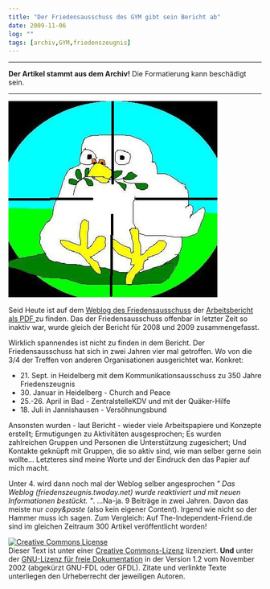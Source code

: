 ```yaml
---
title: "Der Friedensausschuss des GYM gibt sein Bericht ab"
date: 2009-11-06
log: ""
tags: [archiv,GYM,friedenszeugnis]
---
```

<hr><b>Der Artikel stammt aus dem Archiv!</b> Die Formatierung kann beschädigt sein.<hr>

![friedenstaube_fett_0.jpeg](friedenstaube_fett_0.jpeg)

Seid Heute ist auf dem <a href="http://friedenszeugnis.twoday.net/">Weblog des Friedensausschuss</a> der <a href="http://friedenszeugnis.twoday.net/files/FriedensausschussQuaekerJahresbericht2009/">Arbeitsbericht als PDF </a> zu finden. Das der Friedensausschuss offenbar in letzter Zeit so inaktiv war, wurde gleich der Bericht für 2008 und 2009 zusammengefasst.
<!--break-->
Wirklich spannendes ist nicht zu finden in dem Bericht. Der Friedensausschuss hat sich in zwei Jahren vier mal getroffen. Wo von die 3/4 der Treffen von anderen Organisationen ausgerichtet war. Konkret:

<ul>
<li>21. Sept. in Heidelberg mit dem Kommunikationsausschuss zu 350 Jahre Friedenszeugnis</li>
<li>30. Januar in Heidelberg - Church and Peace</li>
<li>25.-26. April in Bad - ZentralstelleKDV und mit der Quäker-Hilfe</li>
<li>18. Juli in Jannishausen - Versöhnungsbund</li>
</ul>

Ansonsten wurden - laut Bericht - wieder viele Arbeitspapiere und Konzepte erstellt; Ermutigungen zu Aktivitäten ausgesprochen; Es wurden zahlreichen Gruppen und Personen die Unterstützung zugesichert; Und Kontakte geknüpft mit Gruppen, die so aktiv sind, wie man selber gerne sein wollte... Letzteres sind meine Worte und der Eindruck den das Papier auf mich macht.

Unter 4. wird dann noch mal der Weblog selber angesprochen <i>" Das Weblog (friedenszeugnis.twoday.net) wurde reaktiviert und mit neuen Informationen bestückt.
"</i>. ...Na-ja. 9 Beiträge in zwei Jahren. Davon das meiste nur <i>copy&paste</i> (also kein eigener Content). Irgend wie nicht so der Hammer muss ich sagen. Zum Vergleich: Auf The-Independent-Friend.de sind im gleichen Zeitraum 300 Artikel veröffentlicht worden!

</ul>

 <a rel="license" href="http://creativecommons.org/licenses/by-sa/3.0/de/"><img alt="Creative Commons License" style="border-width:0" src="http://i.creativecommons.org/l/by-sa/3.0/de/88x31.png" /></a><br />Dieser <span xmlns:dc="http://purl.org/dc/elements/1.1/" href="http://purl.org/dc/dcmitype/Text" rel="dc:type">Text</span> ist unter einer <a rel="license" href="http://creativecommons.org/licenses/by-sa/3.0/de/">Creative Commons-Lizenz</a> lizenziert. <b>Und</b> unter der <a href="http://de.wikipedia.org/wiki/GFDL">GNU-Lizenz für freie Dokumentation</a> in der Version 1.2 vom November 2002 (abgekürzt GNU-FDL oder GFDL). Zitate und verlinkte Texte unterliegen den Urheberrecht der jeweiligen Autoren.

